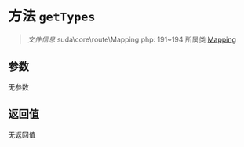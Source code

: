 # 方法 `getTypes`

> *文件信息* suda\core\route\Mapping.php: 191~194
> 所属类 [Mapping](../Mapping.md)




## 参数


无参数


## 返回值

无返回值
